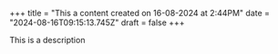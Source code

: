 +++
title = "This a content created on 16-08-2024 at 2:44PM"
date = "2024-08-16T09:15:13.745Z"
draft = false
+++

  This is a description
        